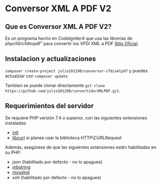 # Conversor XML A PDF V2

## Que es Conversor XML A PDF V2?

Es un programa hecho en CodeIgniter4 que usa las librerias de phpcfdi/cfditopdf" para convertir los VFDI XML a PDF [Sitio Oficial](https://cesarsystems.com.mx/conversor-cfdi-3-3-4-0-xml-a-pdf).



## Instalacion y actualizaciones

`composer create-project julio101290/conversor-cfdixmlpdf` y puedes actualziar con `composer update` 

Tambien se puede clonar directamente
`git clone https://github.com/julio101290/convertidorXMLPDF.git`.



## Requerimientos del servidor

Se requiere PHP versión 7.4 o superior, con las siguientes extensiones instaladas:

- [intl](http://php.net/manual/en/intl.requirements.php)
- [libcurl](http://php.net/manual/en/curl.requirements.php) si planea usar la biblioteca HTTP\CURLRequest

Además, asegúrese de que las siguientes extensiones estén habilitadas en su PHP:

- json (habilitado por defecto - no lo apagues)
- [mbstring](http://php.net/manual/en/mbstring.installation.php)
- [mysqlnd](http://php.net/manual/en/mysqlnd.install.php)
- xml (habilitado por defecto - no lo apagues)
